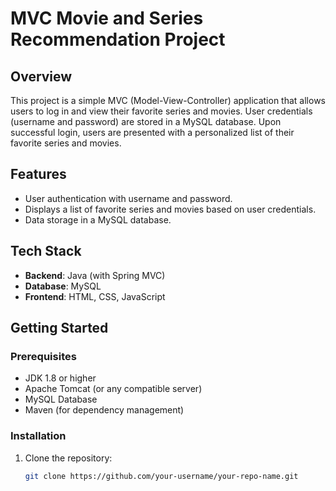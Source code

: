 # MVC Movie and Series Recommendation Project

## Overview

This project is a simple MVC (Model-View-Controller) application that allows users to log in and view their favorite series and movies. User credentials (username and password) are stored in a MySQL database. Upon successful login, users are presented with a personalized list of their favorite series and movies.

## Features

- User authentication with username and password.
- Displays a list of favorite series and movies based on user credentials.
- Data storage in a MySQL database.

## Tech Stack

- **Backend**: Java (with Spring MVC)
- **Database**: MySQL
- **Frontend**: HTML, CSS, JavaScript

## Getting Started

### Prerequisites

- JDK 1.8 or higher
- Apache Tomcat (or any compatible server)
- MySQL Database
- Maven (for dependency management)

### Installation

1. Clone the repository:
   ```bash
   git clone https://github.com/your-username/your-repo-name.git
